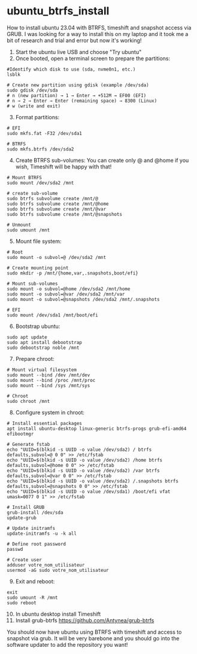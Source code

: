# ubuntu_btrfs_install
How to install ubuntu 23.04 with BTRFS, timeshift and snapshot access via GRUB.
I was looking for a way to install this on my laptop and it took me a bit of research and trial and error but now it's working!

1. Start the ubuntu live USB and choose "Try ubuntu"
2. Once booted, open a terminal screen to prepare the partitions:
```
#Identify which disk to use (sda, nvme0n1, etc.)
lsblk

# Create new partition using gdisk (example /dev/sda)
sudo gdisk /dev/sda
# n (new partition) → 1 → Enter → +512M → EF00 (EFI)
# n → 2 → Enter → Enter (remaining space) → 8300 (Linux)
# w (write and exit)
```
3. Format partitions:
```
# EFI
sudo mkfs.fat -F32 /dev/sda1

# BTRFS
sudo mkfs.btrfs /dev/sda2
```
4. Create BTRFS sub-volumes:
You can create only @ and @home if you wish, Timeshift will be happy with that!
```
# Mount BTRFS
sudo mount /dev/sda2 /mnt

# create sub-volume
sudo btrfs subvolume create /mnt/@
sudo btrfs subvolume create /mnt/@home
sudo btrfs subvolume create /mnt/@var
sudo btrfs subvolume create /mnt/@snapshots

# Unmount
sudo umount /mnt
```
5. Mount file system:
```
# Root
sudo mount -o subvol=@ /dev/sda2 /mnt

# Create mounting point
sudo mkdir -p /mnt/{home,var,.snapshots,boot/efi}

# Mount sub-volumes
sudo mount -o subvol=@home /dev/sda2 /mnt/home
sudo mount -o subvol=@var /dev/sda2 /mnt/var
sudo mount -o subvol=@snapshots /dev/sda2 /mnt/.snapshots

# EFI
sudo mount /dev/sda1 /mnt/boot/efi
```
6. Bootstrap ubuntu:
```
sudo apt update
sudo apt install debootstrap
sudo debootstrap noble /mnt
```

7. Prepare chroot:
```
# Mount virtual filesystem
sudo mount --bind /dev /mnt/dev
sudo mount --bind /proc /mnt/proc
sudo mount --bind /sys /mnt/sys

# Chroot
sudo chroot /mnt
```
8. Configure system in chroot:
```
# Install essential packages
apt install ubuntu-desktop linux-generic btrfs-progs grub-efi-amd64 efibootmgr

# Generate fstab
echo "UUID=$(blkid -s UUID -o value /dev/sda2) / btrfs defaults,subvol=@ 0 0" >> /etc/fstab
echo "UUID=$(blkid -s UUID -o value /dev/sda2) /home btrfs defaults,subvol=@home 0 0" >> /etc/fstab
echo "UUID=$(blkid -s UUID -o value /dev/sda2) /var btrfs defaults,subvol=@var 0 0" >> /etc/fstab
echo "UUID=$(blkid -s UUID -o value /dev/sda2) /.snapshots btrfs defaults,subvol=@snapshots 0 0" >> /etc/fstab
echo "UUID=$(blkid -s UUID -o value /dev/sda1) /boot/efi vfat umask=0077 0 1" >> /etc/fstab

# Install GRUB
grub-install /dev/sda
update-grub

# Update initramfs
update-initramfs -u -k all

# Define root password
passwd

# Create user
adduser votre_nom_utilisateur
usermod -aG sudo votre_nom_utilisateur
```
9. Exit and reboot:
```
exit
sudo umount -R /mnt
sudo reboot
```
10. In ubuntu desktop install Timeshift
11. Install grub-btrfs https://github.com/Antynea/grub-btrfs

You should now have ubuntu using BTRFS with timeshift and access to snapshot via grub. It will be very barebone and you should go into the software updater to add the repository you want!
 

